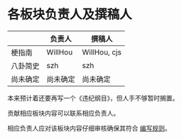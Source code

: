 # 各板块负责人及撰稿人

|          | 负责人   | 撰稿人       |
| -------- | -------- | ------------ |
| 梗指南   | WillHou  | WillHou, cjs |
| 八卦简史 | szh      | szh          |
| 尚未确定 | 尚未确定 | 尚未确定     |

本来预计着还要再写一个《违纪纲目》，但人手不够暂时搁置。

贡献相应板块内容可以联系相应负责人。

相应负责人应对该板块内容仔细审核确保其符合 [编写规则](rules.md)。
